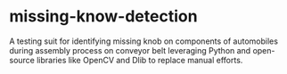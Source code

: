 # missing-know-detection
A testing suit for identifying missing knob on components of automobiles during assembly process on conveyor belt leveraging Python and open-source libraries like OpenCV and Dlib to replace manual efforts.
